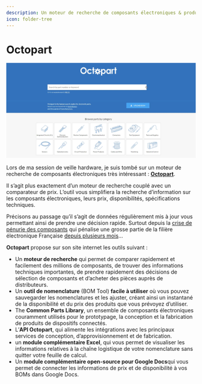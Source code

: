 ```yaml
---
description: Un moteur de recherche de composants électroniques & produits industriels
icon: folder-tree
---
```


# Octopart

![](<../.gitbook/assets/image (13).png>)

Lors de ma session de veille hardware, je suis tombé sur un moteur de recherche de composants électroniques très intéressant : [**Octopart**](https://octopart.com/).

Il s’agit plus exactement d’un moteur de recherche couplé avec un comparateur de prix. L’outil vous simplifiera la recherche d’information sur les composants électroniques, leurs prix, disponibilités, spécifications techniques.

Précisons au passage qu’il s’agit de données régulièrement mis à jour vous permettant ainsi de prendre une décision rapide. Surtout depuis la [crise de pénurie des composants](https://www.usinenouvelle.com/article/la-filiere-electronique-se-mobilise-pour-faire-face-collectivement-a-la-penurie-de-composants.N750399) qui pénalise une grosse partie de la filière électronique Française [depuis plusieurs mois](https://blog.protoelectronique.com/penurie-de-composants-electroniques-en-2018-comment-agir)…

**Octopart** propose sur son site internet les outils suivant :

* Un **moteur de recherche** qui permet de comparer rapidement et facilement des millions de composants, de trouver des informations techniques importantes, de prendre rapidement des décisions de sélection de composants et d’acheter des pièces auprès de distributeurs.
* Un **outil de nomenclature** (BOM Tool) **facile à utiliser** où vous pouvez sauvegarder les nomenclatures et les ajuster, créant ainsi un instantané de la disponibilité et du prix des produits que vous prévoyez d’utiliser.
* The **Common Parts Library**, un ensemble de composants électroniques couramment utilisés pour le prototypage, la conception et la fabrication de produits de dispositifs connectés.
* L’**API Octopart**, qui alimente les intégrations avec les principaux services de conception, d’approvisionnement et de fabrication.
* un **module complémentaire Excel**, qui vous permet de visualiser les informations relatives à la chaîne logistique de votre nomenclature sans quitter votre feuille de calcul.
* Un **module complémentaire open-source pour Google Docs**qui vous permet de connecter les informations de prix et de disponibilité à vos BOMs dans Google Docs.
